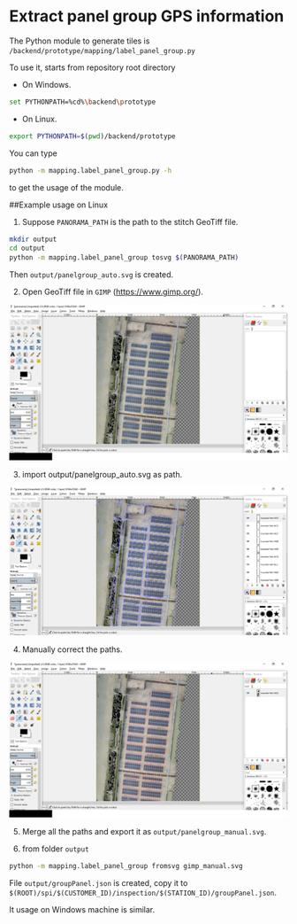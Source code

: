 # Extract panel group GPS information

The Python module to generate tiles is `/backend/prototype/mapping/label_panel_group.py`

To use it, starts from repository root directory
* On Windows.
```bash
set PYTHONPATH=%cd%\backend\prototype
```
* On Linux. 
```bash
export PYTHONPATH=$(pwd)/backend/prototype
```
You can type 
```bash
python -m mapping.label_panel_group.py -h
```
to get the usage of the module.

##Example usage on Linux
1. Suppose `PANORAMA_PATH` is the path to the stitch GeoTiff file. 
```bash
mkdir output
cd output
python -m mapping.label_panel_group tosvg $(PANORAMA_PATH)
```
Then `output/panelgroup_auto.svg` is created. 

2. Open GeoTiff file in `GIMP` (https://www.gimp.org/).

![gimp](doc/img/gimp.png)

3. import output/panelgroup_auto.svg as path.

![gimp_auto](doc/img/gimp_auto.png)

4. Manually correct the paths.

![gimp_maul](doc/img/gimp_manul.png)

5. Merge all the paths and export it as `output/panelgroup_manual.svg`.

6. from folder `output`
```bash
python -m mapping.label_panel_group fromsvg gimp_manual.svg 
```

File `output/groupPanel.json` is created, copy it to `$(ROOT)/spi/$(CUSTOMER_ID)/inspection/$(STATION_ID)/groupPanel.json`.



It usage on Windows machine is similar.
